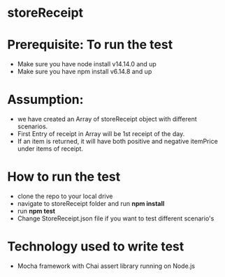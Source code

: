 # storeReceipt

# Prerequisite: To run the test
- Make sure you have node install v14.14.0 and up
- Make sure you have npm install v6.14.8 and up

# Assumption:
- we have created an Array of storeReceipt object with different scenarios. 
- First Entry of receipt in Array will be 1st receipt of the day.
- If an item is returned, it will have both positive and negative itemPrice under items of receipt.


# How to run the test
- clone the repo to your local drive
- navigate to storeReceipt folder and run **npm install**
- run **npm test**
- Change StoreReceipt.json file if you want to test different scenario's

# Technology used to write test
- Mocha framework with Chai assert library running on Node.js
